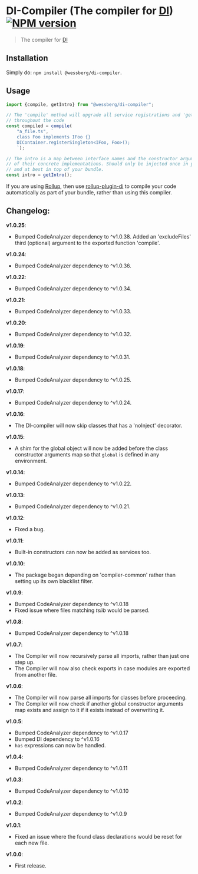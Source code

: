 # DI-Compiler (The compiler for [DI](https://www.npmjs.com/package/@wessberg/di)) [![NPM version][npm-image]][npm-url]
> The compiler for [DI](https://www.npmjs.com/package/@wessberg/di)

## Installation
Simply do: `npm install @wessberg/di-compiler`.

## Usage
```typescript
import {compile, getIntro} from "@wessberg/di-compiler";

// The 'compile' method will upgrade all service registrations and 'get' calls
// throughout the code
const compiled = compile(
	"a_file.ts", `
	class Foo implements IFoo {}
	DIContainer.registerSingleton<IFoo, Foo>();
	`);

// The intro is a map between interface names and the constructor arguments
// of their concrete implementations. Should only be injected once in your code
// and at best in top of your bundle.
const intro = getIntro();
```

If you are using [Rollup](https://github.com/rollup/rollup), then use [rollup-plugin-di](https://github.com/wessberg/rollup-plugin-di) to compile your code automatically as part of your bundle, rather than using this compiler.

## Changelog:

**v1.0.25**:

- Bumped CodeAnalyzer dependency to ^v1.0.38. Added an 'excludeFiles' third (optional) argument to the exported function 'compile'.

**v1.0.24**:

- Bumped CodeAnalyzer dependency to ^v1.0.36.

**v1.0.22**:

- Bumped CodeAnalyzer dependency to ^v1.0.34.

**v1.0.21**:

- Bumped CodeAnalyzer dependency to ^v1.0.33.

**v1.0.20**:

- Bumped CodeAnalyzer dependency to ^v1.0.32.

**v1.0.19**:

- Bumped CodeAnalyzer dependency to ^v1.0.31.

**v1.0.18**:

- Bumped CodeAnalyzer dependency to ^v1.0.25.

**v1.0.17**:

- Bumped CodeAnalyzer dependency to ^v1.0.24.

**v1.0.16**:

- The DI-compiler will now skip classes that has a 'noInject' decorator.

**v1.0.15**:

- A shim for the global object will now be added before the class constructor arguments map so that `global` is defined in any environment.

**v1.0.14**:

- Bumped CodeAnalyzer dependency to ^v1.0.22.

**v1.0.13**:

- Bumped CodeAnalyzer dependency to ^v1.0.21.

**v1.0.12**:

- Fixed a bug.

**v1.0.11**:

- Built-in constructors can now be added as services too.

**v1.0.10**:

- The package began depending on 'compiler-common' rather than setting up its own blacklist filter.

**v1.0.9**:

- Bumped CodeAnalyzer dependency to ^v1.0.18
- Fixed issue where files matching *tslib* would be parsed.

**v1.0.8**:

- Bumped CodeAnalyzer dependency to ^v1.0.18

**v1.0.7**:

- The Compiler will now recursively parse all imports, rather than just one step up.
- The Compiler will now also check exports in case modules are exported from another file.

**v1.0.6**:

- The Compiler will now parse all imports for classes before proceeding.
- The Compiler will now check if another global constructor arguments map exists and assign to it if it exists instead of overwriting it.

**v1.0.5**:

- Bumped CodeAnalyzer dependency to ^v1.0.17
- Bumped DI dependency to ^v1.0.16
- `has` expressions can now be handled.

**v1.0.4**:

- Bumped CodeAnalyzer dependency to ^v1.0.11

**v1.0.3**:

- Bumped CodeAnalyzer dependency to ^v1.0.10

**v1.0.2**:

- Bumped CodeAnalyzer dependency to ^v1.0.9

**v1.0.1**:

- Fixed an issue where the found class declarations would be reset for each new file.

**v1.0.0**:

- First release.

[npm-url]: https://npmjs.org/package/@wessberg/di-compiler
[npm-image]: https://badge.fury.io/js/@wessberg/di-compiler.svg
